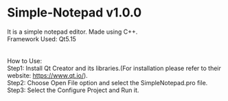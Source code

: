 # Simple-Notepad v1.0.0<br>
It is a simple notepad editor. Made using C++.<br>
Framework Used: Qt5.15<br>
<br>
<br>
How to Use:<br>
Step1: Install Qt Creator and its libraries.(For installation please refer to their website: https://www.qt.io/).<br>
Step2: Choose Open File option and select the SimpleNotepad.pro file.<br>
Step3: Select the Configure Project and Run it.<br>
